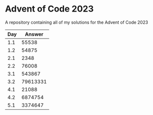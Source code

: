 # Advent of Code 2023

A repository containing all of my solutions for the Advent of Code 2023

| Day | Answer |
|-----|--------|
| 1.1 | 55538  |
| 1.2 | 54875  |
| 2.1 | 2348   |
| 2.2 | 76008  |
| 3.1 | 543867 |
| 3.2 | 79613331 |
| 4.1 | 21088 |
| 4.2 | 6874754 |
| 5.1 | 3374647 |
